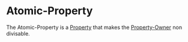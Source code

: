 # Atomic-Property

The Atomic-Property is a [Property](60059.md) that makes the [Property-Owner](404.md) non divisable.